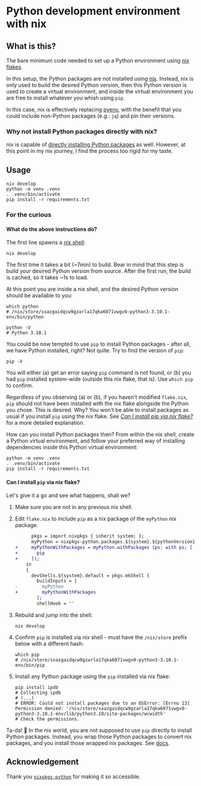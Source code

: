 # Python development environment with nix

## What is this?

The bare minimum code needed to set up a Python environment using [nix flakes][2].

In this setup, the Python packages are not installed using [nix][1]. Instead, nix is only used to build the desired Python version, then this Python version is used to create a virtual environment, and inside the virtual environment you are free to install whatever you whish using `pip`.

In this case, nix is effectively replacing [pyenv][3], with the benefit that you could include non-Python packages (e.g.: `jq`) and pin their versions.

### Why not install Python packages directly with nix?

nix is capable of [directly installing Python packages][4] as well. However, at this point in my nix journey, I find the process too rigid for my taste.

## Usage

```shell
nix develop
python -m venv .venv
. .venv/bin/activate
pip install -r requirements.txt
```

### For the curious

#### What do the above instructions do?

The first line spawns a [nix shell][5]:

```shell
nix develop
```
The first time it takes a bit (~7min) to build. Bear in mind that this step is build your desired Python version from source. After the first run, the build is cached, so it takes ~1s to load.

At this point you are inside a nix shell, and the desired Python version should be available to you:

```shell
which python
# /nix/store/sxazgaidqcw9gzarla17qka6071vwgv0-python3-3.10.1-env/bin/python

python -V
# Python 3.10.1
```

You could be now tempted to use `pip` to install Python packages - after all, we have Python installed, right? Not quite. Try to find the version of `pip`:

```shell
pip -V
```

You will either (a) get an error saying `pip` command is not found, or (b) you had `pip` installed system-wide (outside this nix flake, that is). Use `which pip` to confirm.

Regardless of you observing (a) or (b), if you haven't modified `flake.nix`, `pip` should not have been installed with the nix flake alongside the Python you chose. This is desired. Why? You won't be able to install packages as usual if you install `pip` using the nix flake. See [_Can I install pip via nix flake?_](#can-i-install-pip-via-nix-flake) for a more detailed explanation.

How can you install Python packages then? From within the nix shell, create a Python virtual environment, and follow your preferred way of installing dependencies inside this Python virtual environment:

```shell
python -m venv .venv
. .venv/bin/activate
pip install -r requirements.txt
```

#### Can I install `pip` via nix flake?

Let's give it a go and see what happens, shall we?

1. Make sure you are not in any previous nix shell.
2. Edit `flake.nix` to include `pip` as a nix package of the `myPython` nix package.

    ```diff
          pkgs = import nixpkgs { inherit system; };
          myPython = nixpkgs-python.packages.${system}.${pythonVersion};
    +     myPythonWithPackages = myPython.withPackages (ps: with ps; [
    +       pip
    +     ]);
        in
        {
          devShells.${system}.default = pkgs.mkShell {
            buildInputs = [
    -         myPython
    +         myPythonWithPackages
            ];
            shellHook = ''
    ```

3. Rebuild and jump into the shell:

    ```shell
    nix develop
    ```

4. Confirm `pip` is installed via nix shell - must have the `/nix/store` prefix below with a different hash:
    ```shell
    which pip
    # /nix/store/sxazgaidqcw9gzarla17qka6071vwgv0-python3-3.10.1-env/bin/pip
    ```

5. Install any Python package using the `pip` installed via nix flake:

    ```shell
    pip install ipdb
    # Collecting ipdb
    # (...)
    # ERROR: Could not install packages due to an OSError: [Errno 13] Permission denied: '/nix/store/sxazgaidqcw9gzarla17qka6071vwgv0-python3-3.10.1-env/lib/python3.10/site-packages/wcwidth'
    # Check the permissions.
    ```

Ta-da! 🎉 In the nix world, you are not supposed to use `pip` directly to install Python packages. Instead, you wrap those Python packages to convert nix packages, and you install those wrapped nix packages. See [docs][4].

## Acknowledgement

Thank you [`nixpkgs-python`][6] for making it so accessible.

<!-- TOOD: specify Python version -->

<!-- External references -->

[1]: https://nix.dev/ "nix"
[2]: https://nix.dev/concepts/flakes.html "nix | flakes"
[3]: https://github.com/pyenv/pyenv "pyenv"
[4]: https://nixos.wiki/index.php?title=Python#Installation "NixOS Wiki | Python | Installation"
[5]: https://nix.dev/tutorials/first-steps/declarative-shell.html "nix | shell"
[6]: https://github.com/cachix/nixpkgs-python "nixpkgs-python"
